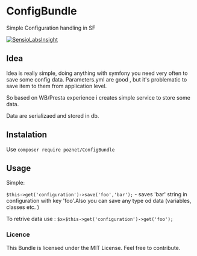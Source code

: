 # ConfigBundle
Simple Configuration handling   in SF 

[![SensioLabsInsight](https://insight.sensiolabs.com/projects/7aeeb69c-7452-44aa-adca-f386dee64193/big.png)](https://insight.sensiolabs.com/projects/7aeeb69c-7452-44aa-adca-f386dee64193)

## Idea  

Idea is really simple, doing anything  with symfony you need very often to save some config data.
Parameters.yml are good , but it's  problematic to save item to them from application level.
 
So based on WB/Presta experience i creates  simple service to store some data.
 
Data are serializaed and stored in db.

## Instalation 
Use `composer require poznet/ConfigBundle`


## Usage
Simple:

`$this->get('configuration')->save('foo','bar');`   - saves 'bar' string  in configuration  with key 'foo'.Also you can save any type od data (variables, classes  etc. )

To retrive data use : 
`$x=$this->get('configuration')->get('foo');`
 

### Licence 
This Bundle is licensed under the MIT License. Feel free to contribute.
